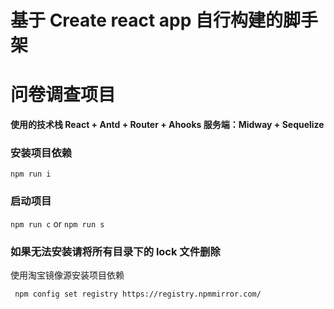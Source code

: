 # 基于 Create react app 自行构建的脚手架

# 问卷调查项目

**使用的技术栈 React + Antd + Router + Ahooks 服务端：Midway + Sequelize**

### 安装项目依赖

`npm run i`

### 启动项目

`npm run c` or `npm run s`

### 如果无法安装请将所有目录下的 lock 文件删除

使用淘宝镜像源安装项目依赖

` npm config set registry https://registry.npmmirror.com/`
